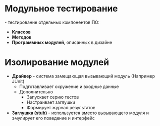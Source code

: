 # Модульное тестирование
\- тестирование отдельных компонентов ПО:
+ **Классов**
+ **Методов**
+ **Программных модулей**, описанных в дизайне


# Изолирование модулей
+ **Драйвер** - система замещающая вызывающий модуль (Например JUnit)
    + Подготавливает окружение и входные данные
    + Дополнительно
      + Запускает серию тестов
      + Настраивает заглушки
      + Формирует журнал результатов 
+ **Заглушка (stub)** - используется вместо вызывающего модуля и эмулирует его поведение и интерфейс 
  
